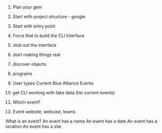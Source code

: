 1. Plan your gem
2. Start with project structure - google
3. Start with entry point
4. Force that to build the CLI Interface
5. stub out the interface
6. start making things real
7. discover objects
8. programs


1. User types Current Blue Alliance Events
2. get CLI working with fake data (list current events)
3. Which event?
4. Event website, webcast, teams


What is an event?
  An event has a name
  An event has a date
  An event has a location
  An event has a site
